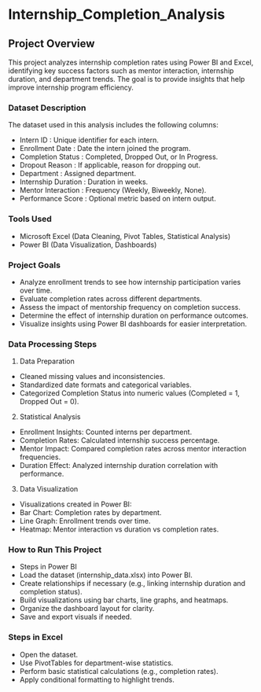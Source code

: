 # Internship_Completion_Analysis

## Project Overview
This project analyzes internship completion rates using Power BI and Excel, identifying key success factors such as mentor interaction, internship duration, and department trends. The goal is to provide insights that help improve internship program efficiency.

### Dataset Description

The dataset used in this analysis includes the following columns:

- Intern ID :                   Unique identifier for each intern.
- Enrollment Date :             Date the intern joined the program.
- Completion Status :           Completed, Dropped Out, or In Progress.
- Dropout Reason :              If applicable, reason for dropping out.
- Department :                  Assigned department.
- Internship Duration :         Duration in weeks.
- Mentor Interaction :          Frequency (Weekly, Biweekly, None).
- Performance Score :           Optional metric based on intern output.

### Tools Used

- Microsoft Excel (Data Cleaning, Pivot Tables, Statistical Analysis)
- Power BI (Data Visualization, Dashboards)

### Project Goals
- Analyze enrollment trends to see how internship participation varies over time.
- Evaluate completion rates across different departments.
- Assess the impact of mentorship frequency on completion success.
- Determine the effect of internship duration on performance outcomes.
- Visualize insights using Power BI dashboards for easier interpretation.

### Data Processing Steps
1. Data Preparation
- Cleaned missing values and inconsistencies.
- Standardized date formats and categorical variables.
- Categorized Completion Status into numeric values (Completed = 1, Dropped Out = 0).

2. Statistical Analysis
- Enrollment Insights: Counted interns per department.
- Completion Rates: Calculated internship success percentage.
- Mentor Impact: Compared completion rates across mentor interaction frequencies.
- Duration Effect: Analyzed internship duration correlation with performance.

3. Data Visualization
- Visualizations created in Power BI:
- Bar Chart: Completion rates by department.
- Line Graph: Enrollment trends over time.
- Heatmap: Mentor interaction vs duration vs completion rates.

### How to Run This Project
- Steps in Power BI
- Load the dataset (internship_data.xlsx) into Power BI.
- Create relationships if necessary (e.g., linking internship duration and completion status).
- Build visualizations using bar charts, line graphs, and heatmaps.
- Organize the dashboard layout for clarity.
- Save and export visuals if needed.

### Steps in Excel
- Open the dataset.
- Use PivotTables for department-wise statistics.
- Perform basic statistical calculations (e.g., completion rates).
- Apply conditional formatting to highlight trends.
